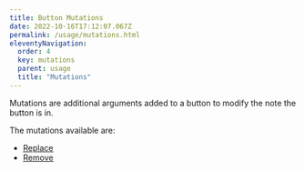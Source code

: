 ```yaml
---
title: Button Mutations
date: 2022-10-16T17:12:07.067Z
permalink: /usage/mutations.html
eleventyNavigation:
  order: 4
  key: mutations
  parent: usage
  title: "Mutations"
---
```


Mutations are additional arguments added to a button to modify the note the
button is in.

The mutations available are:

- [Replace](/usage/mutations/replace)
- [Remove](/usage/mutations/remove)
